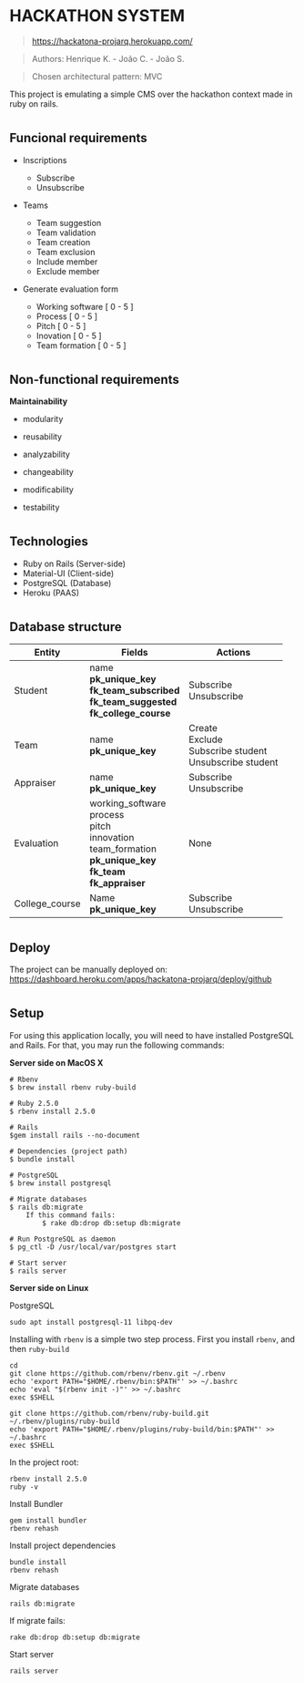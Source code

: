 # HACKATHON SYSTEM

>https://hackatona-projarq.herokuapp.com/

>Authors: Henrique K. - João C. - João S.

>Chosen architectural pattern: MVC

This project is emulating a simple CMS over the hackathon context made in ruby on rails.

#

## Funcional requirements

* Inscriptions
  * Subscribe
  * Unsubscribe

* Teams
  * Team suggestion
  * Team validation
  * Team creation
  * Team exclusion
  * Include member
  * Exclude member

* Generate evaluation form
  * Working software [ 0 - 5 ]
  * Process [ 0 - 5 ]
  * Pitch [ 0 - 5 ]
  * Inovation [ 0 - 5 ]
  * Team formation [ 0 - 5 ]

#

## Non-functional requirements

**Maintainability**

- modularity
  
- reusability
  
- analyzability
  
- changeability
  
- modificability
  
- testability

#

## Technologies

* Ruby on Rails (Server-side)
* Material-UI (Client-side)
* PostgreSQL (Database)
* Heroku (PAAS)

#

## Database structure

| Entity | Fields | Actions |
| ---------- | ---------- | ---------- |
| Student | name <br> **pk_unique_key** <br> **fk_team_subscribed** <br> **fk_team_suggested** <br> **fk_college_course** | Subscribe <br> Unsubscribe |
| Team | name <br> **pk_unique_key** | Create <br> Exclude <br> Subscribe student <br> Unsubscribe student | 
| Appraiser | name <br> **pk_unique_key** | Subscribe <br> Unsubscribe |
| Evaluation | working_software <br> process <br> pitch <br> innovation <br> team_formation <br> **pk_unique_key** <br> **fk_team** <br> **fk_appraiser** | None |
| College_course | Name <br> **pk_unique_key** | Subscribe <br> Unsubscribe |

#

## Deploy

The project can be manually deployed on: 
https://dashboard.heroku.com/apps/hackatona-projarq/deploy/github

#

## Setup

For using this application locally, you will need to have installed PostgreSQL and Rails. For that, you may run the following commands:

**Server side on MacOS X**

```
# Rbenv
$ brew install rbenv ruby-build

# Ruby 2.5.0
$ rbenv install 2.5.0

# Rails
$gem install rails --no-document

# Dependencies (project path)
$ bundle install

# PostgreSQL
$ brew install postgresql

# Migrate databases
$ rails db:migrate
    If this command fails:
        $ rake db:drop db:setup db:migrate

# Run PostgreSQL as daemon
$ pg_ctl -D /usr/local/var/postgres start

# Start server
$ rails server
```

**Server side on Linux**

PostgreSQL
```
sudo apt install postgresql-11 libpq-dev
```

Installing with ```rbenv``` is a simple two step process. First you install ```rbenv```, and then ```ruby-build```
```
cd
git clone https://github.com/rbenv/rbenv.git ~/.rbenv
echo 'export PATH="$HOME/.rbenv/bin:$PATH"' >> ~/.bashrc
echo 'eval "$(rbenv init -)"' >> ~/.bashrc
exec $SHELL

git clone https://github.com/rbenv/ruby-build.git ~/.rbenv/plugins/ruby-build
echo 'export PATH="$HOME/.rbenv/plugins/ruby-build/bin:$PATH"' >> ~/.bashrc
exec $SHELL
```
In the project root:
```
rbenv install 2.5.0
ruby -v
```

Install Bundler
```
gem install bundler
rbenv rehash
```

Install project dependencies
```
bundle install
rbenv rehash
```

Migrate databases
```
rails db:migrate
```
If migrate fails:
```
rake db:drop db:setup db:migrate
```

Start server
```
rails server
```

